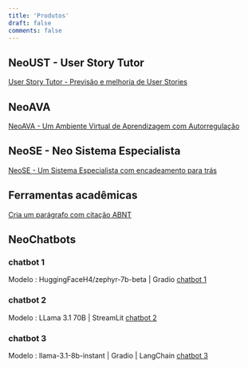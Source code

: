 ```yaml
---
title: 'Produtos'
draft: false
comments: false
---
```


## NeoUST - User Story Tutor
[User Story Tutor - Previsão e melhoria de User Stories](https://huggingface.co/spaces/giseldo/userstory) 

## NeoAVA
[NeoAVA - Um Ambiente Virtual de Aprendizagem com Autorregulação](https://autorregulacao.streamlit.app/)

## NeoSE - Neo Sistema Especialista
[NeoSE - Um Sistema Especialista com encadeamento para trás](https://giseldo-neo-sistema-especialista.hf.space)

## Ferramentas acadêmicas
[Cria um parágrafo com citação ABNT](https://giseldo-neochatbotoneshot.hf.space)

## NeoChatbots

### chatbot 1
Modelo : HuggingFaceH4/zephyr-7b-beta | Gradio
[chatbot 1](https://giseldo-simple-chatbot.hf.space)

### chatbot 2
Modelo : LLama 3.1 70B | StreamLit
[chatbot 2](https://giseldo-chattj.hf.space)

### chatbot 3
Modelo : llama-3.1-8b-instant | Gradio | LangChain
[chatbot 3](https://giseldo-chattj.hf.space)
      



